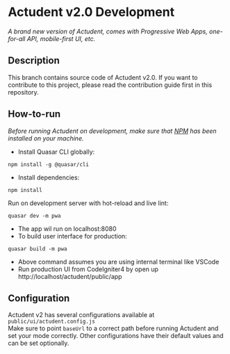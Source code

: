 # Actudent v2.0 Development
<i>A brand new version of Actudent, comes with Progressive Web Apps, one-for-all API, mobile-first UI,  etc. </i>

## Description
This branch contains source code of Actudent v2.0. If you want to contribute to this project, please read the contribution guide first in this repository.

## How-to-run
<i>Before running Actudent on development, make sure that [NPM](https://www.npmjs.com/get-npm) has been installed on your machine.</i>
- Install Quasar CLI globally:
```
npm install -g @quasar/cli
```
- Install dependencies:
```
npm install
```
Run on development server with hot-reload and live lint:
```
quasar dev -m pwa
```
- The app wil run on localhost:8080
- To build user interface for production:
```
quasar build -m pwa
```
- Above command assumes you are using internal terminal like VSCode
- Run production UI from CodeIgniter4 by open up http://localhost/actudent/public/app

## Configuration
Actudent v2 has several configurations available at `public/ui/actudent.config.js`<br>
Make sure to point `baseUrl` to a correct path before running Actudent and set your mode
correctly. Other configurations have their default values and can be set optionally.